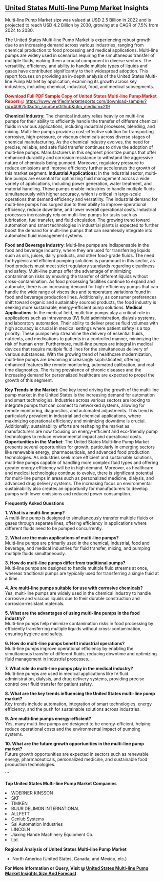 <h2><a href="https://www.verifiedmarketreports.com/download-sample/?rid=408250&amp;utm_source=Github&amp;utm_medium=219" target="_blank">United States Multi-line Pump Market</a> Insights</h2><p>Multi-line Pump Market size was valued at USD 2.5 Billion in 2022 and is projected to reach USD 4.2 Billion by 2030, growing at a CAGR of 7.5% from 2024 to 2030.</p><p> <p>The United States Multi-line Pump Market is experiencing robust growth due to an increasing demand across various industries, ranging from chemical production to food processing and medical applications. Multi-line pumps are widely used in scenarios requiring the simultaneous transfer of multiple fluids, making them a crucial component in diverse sectors. The versatility, efficiency, and ability to handle multiple types of liquids and gases have contributed significantly to their widespread adoption. This report focuses on providing an in-depth analysis of the United States Multi-line Pump Market by application, examining its growth across key industries, including chemical, industrial, food, and medical subsegments. <p><span class=""><span style="color: #ff0000;"><strong>Download Full PDF Sample Copy of United States Multi-line Pump Market Report</strong> @ </span><a href="https://www.verifiedmarketreports.com/download-sample/?rid=408250&amp;utm_source=Github&amp;utm_medium=219" target="_blank">https://www.verifiedmarketreports.com/download-sample/?rid=408250&amp;utm_source=Github&amp;utm_medium=219</a></span></p></p> <p><strong>Chemical Industry</strong>: The chemical industry relies heavily on multi-line pumps for their ability to efficiently handle the transfer of different chemical fluids in various applications, including industrial processes, blending, and mixing. Multi-line pumps provide a cost-effective solution for transporting corrosive, high-pressure, or viscous chemicals across diverse stages of chemical manufacturing. As the chemical industry evolves, the need for precise, reliable, and safe fluid transfer continues to drive the adoption of multi-line pumps. Manufacturers in this segment prioritize pumps that offer enhanced durability and corrosion resistance to withstand the aggressive nature of chemicals being pumped. Moreover, regulatory pressure to reduce emissions and improve efficiency further accelerates the growth of this market segment. <strong>Industrial Applications</strong>: In the industrial sector, multi-line pumps are essential for optimizing fluid management across a wide variety of applications, including power generation, water treatment, and material handling. These pumps enable industries to handle multiple fluids simultaneously with higher accuracy, which is critical in large-scale operations that demand efficiency and versatility. The industrial demand for multi-line pumps has surged due to their ability to improve operational efficiency, reduce downtime, and lower overall operational costs. Industrial processes increasingly rely on multi-line pumps for tasks such as lubrication, fuel transfer, and fluid circulation. The growing trend toward automation and smart technologies in industrial plants is expected to further boost the demand for multi-line pumps that can seamlessly integrate into automated fluid management systems. <p><strong>Food and Beverage Industry</strong>: Multi-line pumps are indispensable in the food and beverage industry, where they are used for transferring liquids such as oils, juices, dairy products, and other food-grade fluids. The need for hygienic and efficient pumping solutions is paramount in this sector, as food products must meet strict regulatory standards regarding cleanliness and safety. Multi-line pumps offer the advantage of minimizing contamination risks by ensuring the transfer of different liquids without cross-contamination. As food processing facilities continue to expand and automate, there is an increasing demand for high-efficiency pumps that can handle the wide range of viscosities and temperature variations found in food and beverage production lines. Additionally, as consumer preferences shift toward organic and sustainably sourced products, the food industry is seeking more sustainable, energy-efficient pump solutions. <strong>Medical Applications</strong>: In the medical field, multi-line pumps play a critical role in applications such as intravenous (IV) fluid administration, dialysis systems, and laboratory automation. Their ability to deliver precise fluid volumes with high accuracy is crucial in medical settings where patient safety is a top priority. These pumps help streamline the delivery of essential fluids, nutrients, and medications to patients in a controlled manner, minimizing the risk of human error. Furthermore, multi-line pumps are integral in medical devices that require multiple fluid lines for the simultaneous delivery of various substances. With the growing trend of healthcare modernization, multi-line pumps are becoming increasingly sophisticated, offering enhanced features like remote monitoring, automated calibration, and real-time diagnostics. The rising prevalence of chronic diseases and the increasing demand for personalized healthcare are expected to propel the growth of this segment. <p><strong>Key Trends in the Market</strong>: One key trend driving the growth of the multi-line pump market in the United States is the increasing demand for automation and smart technologies. Industries across various sectors are looking to integrate pumps that can connect to networked systems, allowing for remote monitoring, diagnostics, and automated adjustments. This trend is particularly prevalent in industrial and chemical applications, where maximizing operational efficiency and minimizing downtime is crucial. Additionally, sustainability efforts are reshaping the market as manufacturers are now focusing on energy-efficient and eco-friendly pump technologies to reduce environmental impact and operational costs. <strong>Opportunities in the Market</strong>: The United States Multi-line Pump Market presents several opportunities for growth, particularly in emerging sectors like renewable energy, pharmaceuticals, and advanced food production technologies. As industries seek more efficient and sustainable solutions, multi-line pumps capable of handling more complex fluid types and offering greater energy efficiency will be in high demand. Moreover, as healthcare and medical technologies continue to evolve, there is significant potential for multi-line pumps in areas such as personalized medicine, dialysis, and advanced drug delivery systems. The increasing focus on environmental sustainability also creates an opportunity for manufacturers to develop pumps with lower emissions and reduced power consumption. <p><strong>Frequently Asked Questions</strong></p> <p><strong>1. What is a multi-line pump?</strong><br> A multi-line pump is designed to simultaneously transfer multiple fluids or gases through separate lines, offering efficiency in applications where different fluids need to be pumped concurrently.</p> <p><strong>2. What are the main applications of multi-line pumps?</strong><br> Multi-line pumps are primarily used in the chemical, industrial, food and beverage, and medical industries for fluid transfer, mixing, and pumping multiple fluids simultaneously.</p> <p><strong>3. How do multi-line pumps differ from traditional pumps?</strong><br> Multi-line pumps are designed to handle multiple fluid streams at once, whereas traditional pumps are typically used for transferring a single fluid at a time.</p> <p><strong>4. Are multi-line pumps suitable for use with corrosive chemicals?</strong><br> Yes, multi-line pumps are widely used in the chemical industry to handle corrosive and viscous liquids due to their durable construction and corrosion-resistant materials.</p> <p><strong>5. What are the advantages of using multi-line pumps in the food industry?</strong><br> Multi-line pumps help minimize contamination risks in food processing by efficiently transferring multiple liquids without cross-contamination, ensuring hygiene and safety.</p> <p><strong>6. How do multi-line pumps benefit industrial operations?</strong><br> Multi-line pumps improve operational efficiency by enabling the simultaneous transfer of different fluids, reducing downtime and optimizing fluid management in industrial processes.</p> <p><strong>7. What role do multi-line pumps play in the medical industry?</strong><br> Multi-line pumps are used in medical applications like IV fluid administration, dialysis, and drug delivery systems, providing precise control over fluid transfer for patient safety.</p> <p><strong>8. What are the key trends influencing the United States multi-line pump market?</strong><br> Key trends include automation, integration of smart technologies, energy efficiency, and the push for sustainable solutions across industries.</p> <p><strong>9. Are multi-line pumps energy-efficient?</strong><br> Yes, many multi-line pumps are designed to be energy-efficient, helping reduce operational costs and the environmental impact of pumping systems.</p> <p><strong>10. What are the future growth opportunities in the multi-line pump market?</strong><br> Future growth opportunities are expected in sectors such as renewable energy, pharmaceuticals, personalized medicine, and sustainable food production technologies.</p> ```</p><p><strong>Top United States Multi-line Pump Market Companies</strong></p><div data-test-id=""><p><li>WOERNER KINSSON</li><li> SKF</li><li> TIMKEN</li><li> BIJUR DELIMON INTERNATIONAL</li><li> ALLFETT</li><li> Cenlub Systems</li><li> Sai Automation Industries</li><li> LINCOLN</li><li> Jiaxing Hande Machinery Equipment Co.</li><li> Ltd.</li></p><div><strong>Regional Analysis of&nbsp;United States Multi-line Pump Market</strong></div><ul><li dir="ltr"><p dir="ltr">North America&nbsp;(United States, Canada, and Mexico, etc.)</p></li></ul><p><strong>For More Information or Query, Visit @&nbsp;</strong><strong><a href="https://www.verifiedmarketreports.com/product/multi-line-pump-market/?utm_source=Github&amp;utm_medium=219" target="_blank">United States Multi-line Pump Market Insights Size And Forecast</a></strong></p></div>
